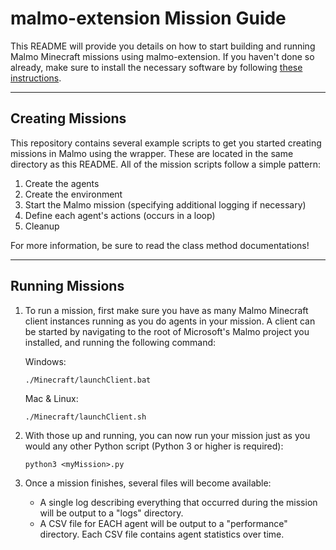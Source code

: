 # **malmo-extension Mission Guide** #

This README will provide you details on how to start building and running Malmo Minecraft missions using malmo-extension. If you haven't done so already, make sure to install the necessary software by following [these instructions](https://github.com/NateRex/malmo-extension#malmo-extension).

____

## **Creating Missions** ##

This repository contains several example scripts to get you started creating missions in Malmo using the wrapper. These are located in the same directory as this README. All of the mission scripts follow a simple pattern:

1. Create the agents
2. Create the environment
3. Start the Malmo mission (specifying additional logging if necessary)
4. Define each agent's actions (occurs in a loop)
5. Cleanup

For more information, be sure to read the class method documentations!

____

## **Running Missions** ##

1. To run a mission, first make sure you have as many Malmo Minecraft client instances running as you do agents in your mission. A client can be started by navigating to the root of Microsoft's Malmo project you installed, and running the following command:

    Windows:
    ```
    ./Minecraft/launchClient.bat
    ```

    Mac & Linux:
    ```
    ./Minecraft/launchClient.sh
    ```

2. With those up and running, you can now run your mission just as you would any other Python script (Python 3 or higher is required):

    ```
    python3 <myMission>.py
    ```

3. Once a mission finishes, several files will become available:
    - A single log describing everything that occurred during the mission will be output to a "logs" directory.
    - A CSV file for EACH agent will be output to a "performance" directory. Each CSV file contains agent statistics over time.
